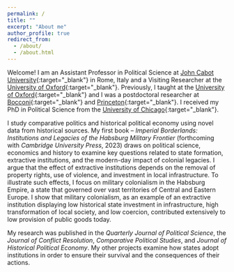 ```yaml
---
permalink: /
title: ""
excerpt: "About me"
author_profile: true
redirect_from: 
  - /about/
  - /about.html
---
```


<!-- Google tag (gtag.js) -->
<script async src="https://www.googletagmanager.com/gtag/js?id=G-7DSN63Y1JH"></script>
<script>
  window.dataLayer = window.dataLayer || [];
  function gtag(){dataLayer.push(arguments);}
  gtag('js', new Date());

  gtag('config', 'G-7DSN63Y1JH');
</script>

Welcome! I am an Assistant Professor in Political Science at [John Cabot University](https://www.johncabot.edu/political-science-international-affairs/default.aspx){:target="_blank"} in Rome, Italy and a Visiting Researcher at the [University of Oxford](https://www.politics.ox.ac.uk){:target="_blank"}. Previously, I taught at the [University of Oxford](https://www.politics.ox.ac.uk){:target="_blank"} and I was a postdoctoral researcher at [Bocconi](https://www.unibocconi.eu/wps/wcm/connect/Bocconi/SitoPubblico_EN/Navigation+Tree/Home/){:target="_blank"} and [Princeton](https://politics.princeton.edu){:target="_blank"}. I received my PhD in Political Science from the [University of Chicago](https://political-science.uchicago.edu){:target="_blank"}.

I study comparative politics and historical political economy using novel data from historical sources. My first book – <em>Imperial Borderlands: Institutions and Legacies of the Habsburg Military Frontier</em> (forthcoming with <em>Cambridge University Press</em>, 2023) draws on political science, economics and history to examine key questions related to state formation, extractive institutions, and the modern-day impact of colonial legacies. I argue that the effect of extractive institutions depends on the removal of property rights, use of violence, and investment in local infrastructure. To illustrate such effects, I focus on military colonialism in the Habsburg Empire, a state that governed over vast territories of Central and Eastern Europe. I show that military colonialism, as an example of an extractive institution displaying low historical state investment in infrastructure, high transformation of local society, and low coercion, contributed extensively to low provision of public goods today.

My research was published in the <em>Quarterly Journal of Political Science</em>, the <em>Journal of Conflict Resolution</em>, <em>Comparative Political Studies</em>, and <em>Journal of Historical Political Economy</em>. My other projects examine how states adopt institutions in order to ensure their survival and the consequences of their actions.